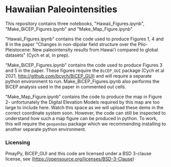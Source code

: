 # Hawaiian Paleointensities 

This repository contains three notebooks, "Hawaii_Figures.ipynb", "Make_BiCEP_Figures.ipynb" and "Make_Map_Figure.ipynb".

"Hawaii_Figures.ipynb" contains the code used to produce Figures 1, 4 and 8 in the paper "Changes in non-dipolar field structure over the Plio-Pleistocene: New paleointensity results from Hawai'i compared to global datasets" (Cych et al, in prep). 

"Make_BiCEP_Figures.ipynb" contains the code used to produce Figures 3 and 5 in the paper. These figures require the `BiCEP_GUI` package (Cych et al 2021, http://github.com/bcych/BiCEP_GUI) and will require a separate python environment to run. Make_BiCEP_Figures.ipynb also performs the BiCEP analysis used in the paper in commented out cells.

"Make_Map_Figure.ipynb" contains the code to produce the map in Figure 2- unfortunately the Digital Elevation Models required by this map are too large to include here. Watch this space as we will upload these dems in the correct coordinate system soon. However, the code can still be inspected to understand how such a map figure can be produced in python. To work, this will require the `geopandas` package which we recommending installing to another separate python environment.

### Licensing
PmayPy, BiCEP_GUI and this code are licensed under a BSD 3-clause license, see (https://opensource.org/licenses/BSD-3-Clause)